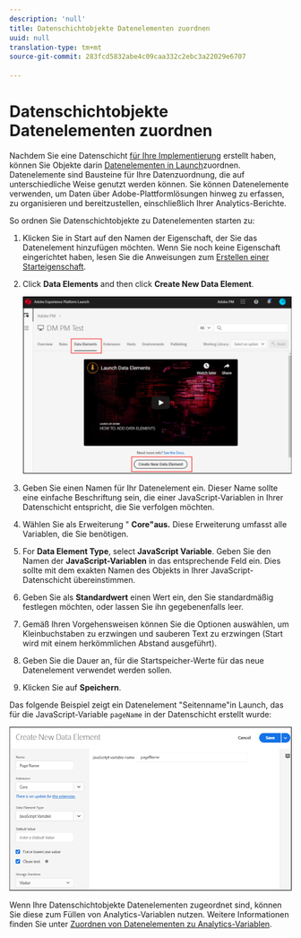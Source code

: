 ```yaml
---
description: 'null'
title: Datenschichtobjekte Datenelementen zuordnen
uuid: null
translation-type: tm+mt
source-git-commit: 283fcd5832abe4c09caa332c2ebc3a22029e6707

---
```



# Datenschichtobjekte Datenelementen zuordnen


Nachdem Sie eine Datenschicht [für Ihre Implementierung](https://docs.adobe.com/content/help/en/analytics/implementation/prepare/data-layer.html) erstellt haben, können Sie Objekte darin [Datenelementen in Launch](https://docs.adobe.com/content/help/en/launch/using/reference/manage-resources/data-elements.html#create-a-data-element)zuordnen. Datenelemente sind Bausteine für Ihre Datenzuordnung, die auf unterschiedliche Weise genutzt werden können. Sie können Datenelemente verwenden, um Daten über Adobe-Plattformlösungen hinweg zu erfassen, zu organisieren und bereitzustellen, einschließlich Ihrer Analytics-Berichte.

So ordnen Sie Datenschichtobjekte zu Datenelementen starten zu:

1. Klicken Sie in Start auf den Namen der Eigenschaft, der Sie das Datenelement hinzufügen möchten. Wenn Sie noch keine Eigenschaft eingerichtet haben, lesen Sie die Anweisungen zum [Erstellen einer Starteigenschaft](https://docs.adobe.com/content/help/en/core-services-learn/implementing-in-websites-with-launch/configure-launch/launch.html).

2. Click **Data Elements** and then click **Create New Data Element**.

   ![Datenelement erstellen](assets/createelement.png)


3. Geben Sie einen Namen für Ihr Datenelement ein. Dieser Name sollte eine einfache Beschriftung sein, die einer JavaScript-Variablen in Ihrer Datenschicht entspricht, die Sie verfolgen möchten.

4. Wählen Sie als Erweiterung &quot; **Core&quot;aus.** Diese Erweiterung umfasst alle Variablen, die Sie benötigen.

5. For **Data Element Type**, select **JavaScript Variable**. Geben Sie den Namen der **JavaScript-Variablen** in das entsprechende Feld ein. Dies sollte mit dem exakten Namen des Objekts in Ihrer JavaScript-Datenschicht übereinstimmen.

6. Geben Sie als **Standardwert** einen Wert ein, den Sie standardmäßig festlegen möchten, oder lassen Sie ihn gegebenenfalls leer.

7. Gemäß Ihren Vorgehensweisen können Sie die Optionen auswählen, um Kleinbuchstaben zu erzwingen und sauberen Text zu erzwingen (Start wird mit einem herkömmlichen Abstand ausgeführt).

8. Geben Sie die Dauer an, für die Startspeicher-Werte für das neue Datenelement verwendet werden sollen.

9. Klicken Sie auf **Speichern**.

Das folgende Beispiel zeigt ein Datenelement &quot;Seitenname&quot;in Launch, das für die JavaScript-Variable ``pageName`` in der Datenschicht erstellt wurde:

![Element angeben](assets/new_element.png)


Wenn Ihre Datenschichtobjekte Datenelementen zugeordnet sind, können Sie diese zum Füllen von Analytics-Variablen nutzen. Weitere Informationen finden Sie unter [Zuordnen von Datenelementen zu Analytics-Variablen](https://docs.adobe.com/content/help/en/analytics/implementation/prepare/data-layer.html).
